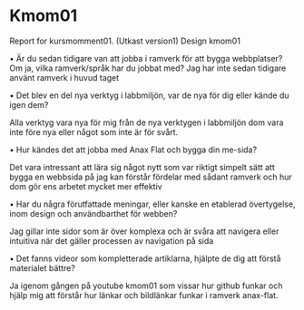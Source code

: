 Kmom01
===============================

Report for kursmomment01. (Utkast version1)
Design kmom01

•	Är du sedan tidigare van att jobba i ramverk för att bygga webbplatser?
Om ja, vilka ramverk/språk har du jobbat med?
Jag har inte sedan tidigare använt ramverk i huvud taget

•	Det blev en del nya verktyg i labbmiljön, var de nya för dig eller kände du igen dem?

Alla verktyg vara nya för mig från de nya verktygen i labbmiljön dom vara inte före nya eller något som inte är för svårt.

•	Hur kändes det att jobba med Anax Flat och bygga din me-sida?

Det vara intressant att lära sig något nytt som var riktigt simpelt sätt att bygga en webbsida på jag kan förstår fördelar med sådant ramverk och hur dom gör ens arbetet mycket mer effektiv

•	Har du några förutfattade meningar, eller kanske en etablerad övertygelse, inom design och användbarthet för webben?

Jag gillar inte sidor som är över komplexa och är svåra att navigera eller intuitiva när det gäller processen av navigation på sida   

•	Det fanns videor som kompletterade artiklarna, hjälpte de dig att förstå materialet bättre?

Ja igenom gången på youtube kmom01 som vissar hur github funkar och hjälp mig att förstår hur länkar och bildlänkar funkar i ramverk anax-flat.
